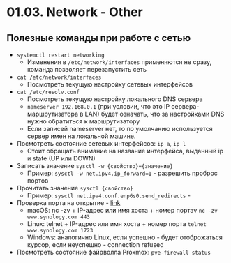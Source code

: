 # 01.03. Network - Other

## Полезные команды при работе с сетью
- `systemctl restart networking`
  - Изменения в `/etc/network/interfaces` применяются не сразу, команда позволяет перезапустить сеть
- `cat /etc/network/interfaces`
  - Посмотреть текущую настройку сетевых интерфейсов
- `cat /etc/resolv.conf`
  - Посмотреть текущую настройку локального DNS сервера
  - `nameserver 192.168.0.1` (при условии, что это IP сервера-маршрутизатора в LAN) будет означать, что за настройками DNS нужно обратиться к маршрутизатору
  - Если записей nameserver нет, то по умолчанию используется сервер имен на локальной машине.
- Посмотреть состояние сетевых интерфейсов: `ip a`, `ip l`
  - Стоит обращать внимание на название интерфейса, выданный ip и state (UP или DOWN)
- Записать значение `sysctl -w {свойство}={значение}`
    - Пример: `sysctl -w net.ipv4.ip_forward=1` - разрешить проброс портов
- Прочитать значение `sysctl {свойство}`
    - Пример: `sysctl net.ipv4.conf.enp6s0.send_redirects` -
- Проверка порта на открытие - [link](https://kb.synology.com/ru-ru/DSM/tutorial/Whether_TCP_port_is_open_or_closed)
  - macOS: nc -zv + IP-адрес или имя хоста + номер портаv `nc -zv www.synology.com 443`
  - Linux: telnet + IP-адрес или имя хоста + номер порта `telnet www.synology.com 1723`
  - Windows: аналогично Linux, если успешно - будет отоброжаться курсор, если неуспешно - connection refused
- Посмотреть состояние файрволла Proxmox: `pve-firewall status`